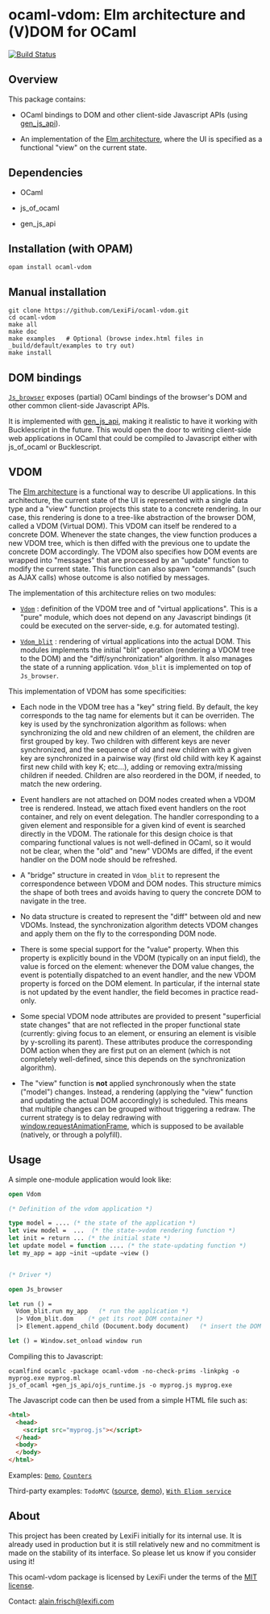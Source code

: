 ocaml-vdom: Elm architecture and (V)DOM for OCaml
=================================================

[![Build Status](https://travis-ci.com/LexiFi/ocaml-vdom.svg?branch=master)](https://travis-ci.com/LexiFi/ocaml-vdom)

Overview
--------

This package contains:

  - OCaml bindings to DOM and other client-side Javascript APIs
    (using [gen_js_api](https://github.com/LexiFi/gen_js_api)).

  - An implementation of the [Elm architecture](https://guide.elm-lang.org/architecture/), where the
    UI is specified as a functional "view" on the current state.



Dependencies
------------

  - OCaml

  - js_of_ocaml

  - gen_js_api



Installation (with OPAM)
------------------------

````
opam install ocaml-vdom
````


Manual installation
-------------------

````
git clone https://github.com/LexiFi/ocaml-vdom.git
cd ocaml-vdom
make all
make doc
make examples   # Optional (browse index.html files in _build/default/examples to try out)
make install
````


DOM bindings
------------

[`Js_browser`](lib/js_browser.mli) exposes (partial) OCaml bindings of the browser's DOM and
other common client-side Javascript APIs.

It is implemented with
[gen_js_api](https://github.com/LexiFi/gen_js_api), making it
realistic to have it working with Bucklescript in the future.  This
would open the door to writing client-side web applications in OCaml
that could be compiled to Javascript either with js_of_ocaml or
Bucklescript.


VDOM
----

The [Elm architecture](https://guide.elm-lang.org/architecture/) is a
functional way to describe UI applications.  In this architecture, the
current state of the UI is represented with a single data type and a
"view" function projects this state to a concrete rendering.  In our
case, this rendering is done to a tree-like abstraction of the browser
DOM, called a VDOM (Virtual DOM).  This VDOM can itself be rendered to
a concrete DOM.  Whenever the state changes, the view function produces
a new VDOM tree, which is then diffed with the previous one to update
the concrete DOM accordingly.  The VDOM also specifies how DOM events
are wrapped into "messages" that are processed by an "update" function
to modify the current state.  This function can also spawn "commands"
(such as AJAX calls) whose outcome is also notified by messages.


The implementation of this architecture relies on two modules:

  - [`Vdom`](lib/vdom.mli) : definition of the VDOM tree and of "virtual
    applications".  This is a "pure" module, which does not depend on
    any Javascript bindings (it could be executed on the server-side,
    e.g. for automated testing).

  - [`Vdom_blit`](lib/vdom_blit.mli) : rendering of virtual applications into the actual
    DOM.  This modules implements the initial "blit" operation
    (rendering a VDOM tree to the DOM) and the "diff/synchronization"
    algorithm.  It also manages the state of a running application.
    `Vdom_blit` is implemented on top of `Js_browser`.



This implementation of VDOM has some specificities:

  - Each node in the VDOM tree has a "key" string field.  By default,
    the key corresponds to the tag name for elements but it can be
    overriden.  The key is used by the synchronization algorithm
    as follows: when synchronizing the old and new children of an
    element, the children are first grouped by key.  Two children with
    different keys are never synchronized, and the sequence of old and
    new children with a given key are synchronized in a pairwise way
    (first old child with key K against first new child with key K;
    etc...), adding or removing extra/missing children if needed.
    Children are also reordered in the DOM, if needed, to match the
    new ordering.

  - Event handlers are not attached on DOM nodes created when a VDOM
    tree is rendered.  Instead, we attach fixed event handlers on the
    root container, and rely on event delegation.  The handler
    corresponding to a given element and responsible for a given kind
    of event is searched directly in the VDOM.  The rationale for this
    design choice is that comparing functional values is not
    well-defined in OCaml, so it would not be clear, when the "old"
    and "new" VDOMs are diffed, if the event handler on the DOM node
    should be refreshed.

  - A "bridge" structure in created in `Vdom_blit` to represent the
    correspondence between VDOM and DOM nodes.  This structure mimics
    the shape of both trees and avoids having to query the concrete
    DOM to navigate in the tree.

  - No data structure is created to represent the "diff" between old
    and new VDOMs.  Instead, the synchronization algorithm detects
    VDOM changes and apply them on the fly to the corresponding DOM
    node.

  - There is some special support for the "value" property.  When this
    property is explicitly bound in the VDOM (typically on an input
    field), the value is forced on the element: whenever the DOM value
    changes, the event is potentially dispatched to an event handler,
    and the new VDOM property is forced on the DOM element.  In
    particular, if the internal state is not updated by the event
    handler, the field becomes in practice read-only.

  - Some special VDOM node attributes are provided to present
    "superficial state changes" that are not reflected in the proper
    functional state (currently: giving focus to an element, or
    ensuring an element is visible by y-scrolling its parent).  These
    attributes produce the corresponding DOM action when they are
    first put on an element (which is not completely well-defined,
    since this depends on the synchronization algorithm).

  - The "view" function is **not** applied synchronously when the
    state ("model") changes.  Instead, a rendering (applying the
    "view" function and updating the actual DOM accordingly) is
    scheduled.  This means that multiple changes can be grouped
    without triggering a redraw.  The current strategy is to delay
    redrawing with [window.requestAnimationFrame](https://developer.mozilla.org/fr/docs/Web/API/Window/requestAnimationFrame), which is supposed to be available (natively,
    or through a polyfill).



Usage
-----

A simple one-module application would look like:

````ocaml
open Vdom

(* Definition of the vdom application *)

type model = .... (* the state of the application *)
let view model =  ...  (* the state->vdom rendering function *)
let init = return ... (* the initial state *)
let update model = function .... (* the state-updating function *)
let my_app = app ~init ~update ~view ()


(* Driver *)

open Js_browser

let run () =
  Vdom_blit.run my_app   (* run the application *)
  |> Vdom_blit.dom    (* get its root DOM container *)
  |> Element.append_child (Document.body document)   (* insert the DOM in the document *)

let () = Window.set_onload window run
````

Compiling this to Javascript:

    ocamlfind ocamlc -package ocaml-vdom -no-check-prims -linkpkg -o myprog.exe myprog.ml
    js_of_ocaml +gen_js_api/ojs_runtime.js -o myprog.js myprog.exe

The Javascript code can then be used from a simple HTML file such as:

````html
<html>
  <head>
    <script src="myprog.js"></script>
  </head>
  <body>
  </body>
</html>
````

Examples: [`Demo`](examples/demo/demo.ml), [`Counters`](examples/counters/counters.ml)

Third-party examples:
  `TodoMVC`
    ([source](https://github.com/slegrand45/examples_ocaml_vdom/blob/master/todomvc/todomvc.ml),
     [demo](https://slegrand45.github.io/examples_ocaml_vdom.site/todomvc/)),
  [`With Eliom service`](https://github.com/slegrand45/examples_ocsigen/blob/master/eliom/with-ocaml-vdom/simple/mixvdomandeliom.eliom)


About
-----

This project has been created by LexiFi initially for its internal
use.  It is already used in production but it is still relatively new
and no commitment is made on the stability of its interface.  So
please let us know if you consider using it!

This ocaml-vdom package is licensed by LexiFi under the terms of the
[MIT license](LICENSE).

Contact: alain.frisch@lexifi.com
